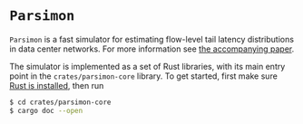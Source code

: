 # `Parsimon`

`Parsimon` is a fast simulator for estimating flow-level tail latency
distributions in data center networks. For more information see
[the accompanying paper](https://arxiv.org/pdf/2205.01234.pdf).

The simulator is implemented as a set of Rust libraries, with its main entry
point in the `crates/parsimon-core` library. To get started, first make sure
[Rust is installed](https://www.rust-lang.org/tools/install), then run

```bash
$ cd crates/parsimon-core
$ cargo doc --open
```
